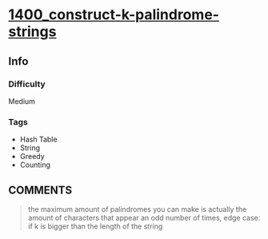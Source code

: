 # [1400_construct-k-palindrome-strings](https://leetcode.com/problems/construct-k-palindrome-strings/)

## Info

### Difficulty

Medium

### Tags

- Hash Table
- String
- Greedy
- Counting

## __COMMENTS__

> the maximum amount of palindromes you can make is actually the amount of characters that appear an odd number of times, edge case: if k is bigger than the length of the string
